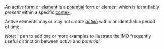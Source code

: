 An active [form](https://github.com/gcassel/Modular-Organization-Terminology/blob/master/terms/form.md) or [element](https://github.com/gcassel/Modular-Organization-Terminology/blob/master/terms/element.md) is a [potential](https://github.com/gcassel/Modular-Organization-Terminology/blob/master/terms/potential.md) form or element which is identifiably *present* within a specific [context](https://github.com/gcassel/Modular-Organization-Terminology/blob/master/terms/context.md).

Active elements may or may not *create [action](https://github.com/gcassel/Modular-Organization-Terminology/blob/master/terms/action.md)* within an identifiable period of time.

*Note:*  I plan to add one or more examples to illustrate the IMO frequently useful distinction between *active* and *potential*.
